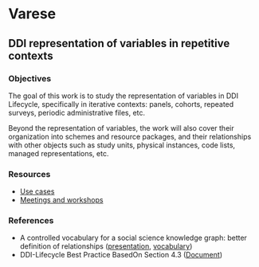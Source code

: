 # Varese

## DDI representation of variables in repetitive contexts

### Objectives

The goal of this work is to study the representation of variables in DDI Lifecycle, specifically in iterative contexts: panels, cohorts, repeated surveys, periodic administrative files, etc.

Beyond the representation of variables, the work will also cover their organization into schemes and resource packages, and their relationships with other objects such as study units, physical instances, code lists, managed representations, etc.

### Resources

- [Use cases](./use-cases)
- [Meetings and workshops](./workshops)

### References

- A controlled vocabulary for a social science knowledge graph: better definition of relationships ([presentation](https://zenodo.org/record/8092028), [vocabulary](https://vocabularies.cessda.eu/vocabulary/Variables-Relations?lang=en))
- DDI-Lifecycle Best Practice BasedOn Section 4.3 ([Document](https://ddialliance.org/sites/default/files/DDI%203.2%20Best%20Practices_0.pdf))
